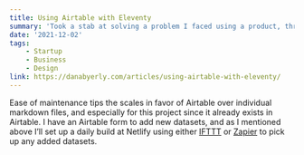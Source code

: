 ```yaml
---
title: Using Airtable with Eleventy
summary: 'Took a stab at solving a problem I faced using a product, through design of course'
date: '2021-12-02'
tags:
    - Startup
    - Business
    - Design
link: https://danabyerly.com/articles/using-airtable-with-eleventy/
---
```


Ease of maintenance tips the scales in favor of Airtable over individual markdown files, and especially for this project since it already exists in Airtable. I have an Airtable form to add new datasets, and as I mentioned above I’ll set up a daily build at Netlify using either [IFTTT](https://www.11ty.dev/docs/quicktips/netlify-ifttt/) or [Zapier](https://zapier.com/apps/netlify/integrations/schedule/29330/start-deploys-of-netlify-sites-on-a-daily-schedule) to pick up any added datasets.